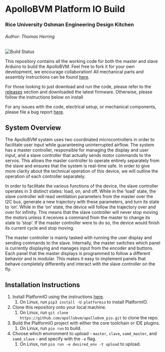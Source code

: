 # ApolloBVM Platform IO Build

### Rice University Oshman Engineering Design Kitchen

###### Author: Thomas Herring

![Build Status](https://travis-ci.com/apollobvm/apollobvm_pio.svg?token=yNiqGT423d2fSsg9ELix&branch=master)

<!--[![Build Status](https://github.com/apollobvm/apollobvm/workflows/test/badge.svg)](https://github.com/arduino/arduino-cli-example/actions)-->

This repository contains all the working code for both the master and slave Arduino to build the ApolloBVM. Feel free to fork it for your own development, we encourage collaboration! All mechanical parts and assembly instructions can be found [here](http://oedk.rice.edu/apollobvm).

For those looking to just download and run the code, please refer to the [releases](https://github.com/apollobvm/apollobvm/releases) section and downloaded the latest firmware. Otherwise, please follow the instructions below on install

For any issues with the code, electrical setup, or mechanical components, please file a bug report [here](https://github.com/apollobvm/apollobvm/issues).

## System Overview

The ApolloBVM system uses two coordinated microcontrollers in order to facilitate user input while guaranteeing uninterrupted airflow. The system has a master controller, responsible for managing the display and user input, and a slave controller that actually sends motor commands to the servos. This allows the master controller to operate entirely separately from the slave and ensures that the system is real-time safe. In order to give more clarity about the technical operation of this device, we will outline the operation of each controller separately.

In order to facilitate the various functions of the device, the slave controller operates in 3 distinct states: load, on, and off. While in the ‘load’ state, the slave controller will read ventilation parameters from the master over the I2C bus, generate a new trajectory with these parameters, and turn its state to ‘on’. While in the ‘on’ state, the device will follow the trajectory over and over for infinity. This means that the slave controller will never stop moving the motors unless it receives a command from the master to change its state to ‘stop’. If the master controller were to do so, the device would finish its current cycle and stop moving.

The master controller is mainly tasked with running the user display and sending commands to the slave. Internally, the master switches which panel is currently displaying and manages input from the encoder and buttons. Each panel that the master displays is programmed to follow a different behavior and is modular. This makes it easy to implement panels that behave completely differently and interact with the slave controller on the fly.

## Installation Instructions

1. Install PlatformIO using the instructions [here](https://platformio.org/install).
   1. On Linux, run `pip3 install -U platformio` to install PlatformIO.
2. Clone this repository onto your local machine.
   1. On Linux, run `git clone https://github.com/apollobvm/apollobvm_pio.git` to clone the repo.
3. Build the PlatformIO project with either the core toolchain or IDE plugins.
   1. On Linux, run `pio run` to build.
4. Choose which environment to upload - `master`, `slave`, `samd_master`, and `samd_slave` - and specify with the `-e` flag.
   1. On Linux, run `pio run -e desired_env -t upload` to upload.
